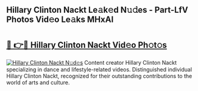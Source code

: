 ## Hillary Clinton Nackt Le𝚊k𝚎d N𝚞𝚍es - Part-LfV Photos Vid𝚎o Le𝚊ks MHxAI

# <h2><a href="http://fb5icl.evod.top/?m=Hillary+Clinton+Nackt">🔗 👉🔴 Hillary Clinton Nackt Vid𝚎o Ph𝚘t𝚘s</a></h2>

[![Hillary Clinton Nackt N𝚞d𝚎s](https://i.imgur.com/8V9OHl7.gif)](http://fb5icl.evod.top/?m=Hillary+Clinton+Nackt)
Content creator Hillary Clinton Nackt specializing in dance and lifestyle-related videos. Distinguished individual Hillary Clinton Nackt, recognized for their outstanding contributions to the world of arts and culture. 
